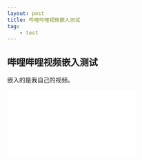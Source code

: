 ```yaml
---
layout: post
title: 哔哩哔哩视频嵌入测试
tag: 
    - test
---
```


## 哔哩哔哩视频嵌入测试

嵌入的是我自己的视频。
<div class="vedio">
<iframe src="//player.bilibili.com/player.html?aid=56322306&cid=98431211&page=1" scrolling="no" border="0" frameborder="no" framespacing="0" allowfullscreen="true"> </iframe>
</div>

